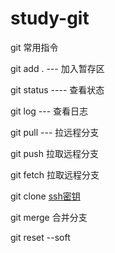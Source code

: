 # study-git

git 常用指令

git add . --- 加入暂存区

git status ---- 查看状态

git log --- 查看日志

git pull --- 拉远程分支

git push 拉取远程分支

git fetch 拉取远程分支

git clone [ssh密钥](https://www.cnblogs.com/ygfsy/p/13921892.html)

git merge 合并分支

git reset --soft <commit>
